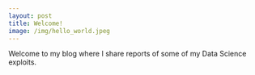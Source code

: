 ```yaml
---
layout: post
title: Welcome!
image: /img/hello_world.jpeg
---
```


Welcome to my blog where I share reports of some of my Data Science exploits. 
